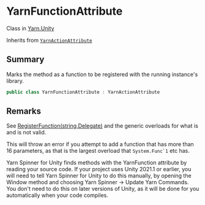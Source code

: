 # YarnFunctionAttribute

Class in [Yarn.Unity](/docs/api/csharp/yarn.unity.md)

Inherits from [`YarnActionAttribute`](/docs/api/csharp/yarn.unity.yarnactionattribute.md)

## Summary


Marks the method as a function to be registered with the running
instance's library.


```csharp
public class YarnFunctionAttribute : YarnActionAttribute
```

## Remarks

<p>
See <a href="yarn.library.registerfunction-7.md">RegisterFunction(string,Delegate)</a> and the
generic overloads for what is and is not valid.
</p> <p>
This will throw an error if you attempt to add a function that has
more than 16 parameters, as that is the largest overload that
<code>System.Func`1</code> etc has.
</p> <p>
Yarn Spinner for Unity finds methods with the YarnFunction attribute by
reading your source code. If your project uses Unity 2021.1 or earlier,
you will need to tell Yarn Spinner for Unity to do this manually, by
opening the Window method and choosing Yarn Spinner -&gt; Update Yarn
Commands. You don't need to do this on later versions of Unity, as it
will be done for you automatically when your code compiles.
</p>

